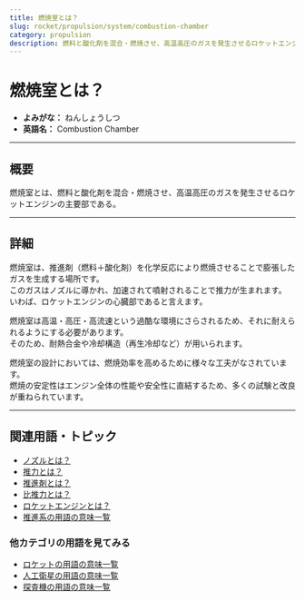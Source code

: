 ```yaml
---
title: 燃焼室とは？
slug: rocket/propulsion/system/combustion-chamber
category: propulsion
description: 燃料と酸化剤を混合・燃焼させ、高温高圧のガスを発生させるロケットエンジンの主要部である燃焼室の意味・定義・内容について解説します。  
---
```


# 燃焼室とは？

- **よみがな：** ねんしょうしつ  
- **英語名：** Combustion Chamber  

---

## 概要

燃焼室とは、燃料と酸化剤を混合・燃焼させ、高温高圧のガスを発生させるロケットエンジンの主要部である。

---

## 詳細

燃焼室は、推進剤（燃料＋酸化剤）を化学反応により燃焼させることで膨張したガスを生成する場所です。  
このガスはノズルに導かれ、加速されて噴射されることで推力が生まれます。  
いわば、ロケットエンジンの心臓部であると言えます。  

燃焼室は高温・高圧・高流速という過酷な環境にさらされるため、それに耐えられるようにする必要があります。  
そのため、耐熱合金や冷却構造（再生冷却など）が用いられます。  

燃焼室の設計においては、燃焼効率を高めるために様々な工夫がなされています。  
燃焼の安定性はエンジン全体の性能や安全性に直結するため、多くの試験と改良が重ねられています。  

---

## 関連用語・トピック

- [ノズルとは？](/docs/rocket/propulsion/system/nozzle)
- [推力とは？](/docs/rocket/propulsion/system/thrust)
- [推進剤とは？](/docs/rocket/propulsion/system/propellant)
- [比推力とは？](/docs/rocket/propulsion/system/isp)
- [ロケットエンジンとは？](/docs/rocket/propulsion/rocket-engine)
- [推進系の用語の意味一覧](/docs/category/propulsion)

### 他カテゴリの用語を見てみる
- [ロケットの用語の意味一覧](/docs/category/rocket)
- [人工衛星の用語の意味一覧](/docs/category/satellite)
- [探査機の用語の意味一覧](/docs/category/explorer)

